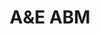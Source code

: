 ---
hackday: 24-cardiff
links:
  code:
  - https://ric-colasanti.github.io/Cardiff2023/
  presentation: https://docs.google.com/presentation/d/1lP-gaQF4yI7lq9LbzFSMIMQ_GVLIzgCkEzuqVZsosks/edit?usp=sharing
  website: https://github.com/ric-colasanti/Cardiff2023
summary: A simulation of patient flow through an A and E department using Agent Based Modelling
team:
- Ricardo Colasanti
thumbnail: ed_abm.png
title: A&E ABM
---